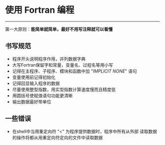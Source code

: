 # 使用 Fortran 编程

*************

第一大原则：**能简单就简单，最好不用写注释就可以看懂**

## 书写规范

* 程序开头说明程序作用，并列数据字典
* 大写Fortran保留字和常量，变量名、过程名等用小写
* 记得在主程序、子程序、模块和函数中加 "*IMPLICIT NONE*" 语句
* 变量使用前记得初始化
* 记得回显输入程序的数据
* 尽量使用整型指数，用实型指数计算速度慢而且精度低
* 用圆括号使赋值语句功能更清晰
* 输出数据最好带单位

## 一些错误

* 在shell中当用重定向符 "<" 为程序提供数据时，程序中所有从外部
  读取数据的操作将都从用重定向符定向的文件中读取数据

